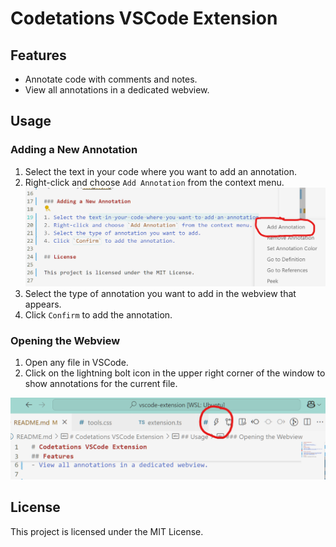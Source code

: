 # Codetations VSCode Extension

## Features

- Annotate code with comments and notes.
- View all annotations in a dedicated webview.

## Usage

### Adding a New Annotation

1. Select the text in your code where you want to add an annotation.
2. Right-click and choose `Add Annotation` from the context menu.
![alt text](image-1.png)
3. Select the type of annotation you want to add in the webview that appears.
4. Click `Confirm` to add the annotation.

### Opening the Webview

1. Open any file in VSCode.
2. Click on the lightning bolt icon in the upper right corner of the window to show annotations for the current file.

![alt text](image.png)

## License

This project is licensed under the MIT License.
